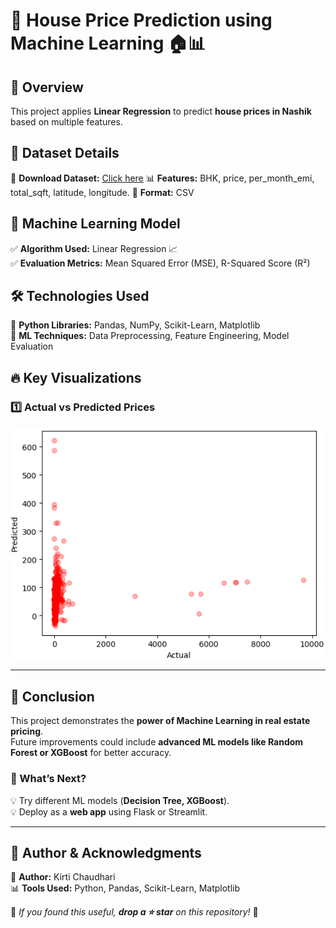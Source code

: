 # 🏡 House Price Prediction using Machine Learning 🏠📊

## 🚀 Overview  
This project applies **Linear Regression** to predict **house prices in Nashik** based on multiple features.  

## 📂 Dataset Details 
📌 **Download Dataset:** [Click here]([https://your-dataset-link.com](https://drive.google.com/drive/folders/1_0szBFlvP4pQE88_2xaC1OqQwkkowNy-?usp=sharing))  
📊 **Features:** BHK,	price,	per_month_emi,	total_sqft,	latitude,	longitude. 
📁 **Format:** CSV  

## 🎯 Machine Learning Model  
✅ **Algorithm Used:** Linear Regression 📈  
✅ **Evaluation Metrics:** Mean Squared Error (MSE), R-Squared Score (R²)  

## 🛠️ Technologies Used  
🔹 **Python Libraries:** Pandas, NumPy, Scikit-Learn, Matplotlib  
🔹 **ML Techniques:** Data Preprocessing, Feature Engineering, Model Evaluation  

## 🔥 Key Visualizations  
### 1️⃣ Actual vs Predicted Prices  
![Actual vs Predicted](actual_vs_predicted.png) 

---

## 📢 Conclusion  
This project demonstrates the **power of Machine Learning in real estate pricing**.  
Future improvements could include **advanced ML models like Random Forest or XGBoost** for better accuracy.  

### 🔮 What’s Next?  
💡 Try different ML models (**Decision Tree, XGBoost**).  
💡 Deploy as a **web app** using Flask or Streamlit.  

---

## 👤 Author & Acknowledgments  
🚀 **Author:** Kirti Chaudhari  
📊 **Tools Used:** Python, Pandas, Scikit-Learn, Matplotlib  

📌 _If you found this useful, **drop a ⭐ star** on this repository!_ 🚀  
